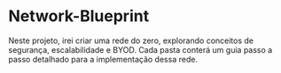 # Network-Blueprint
Neste projeto, irei criar uma rede do zero, explorando conceitos de segurança, escalabilidade e BYOD. Cada pasta conterá um guia passo a passo detalhado para a implementação dessa rede.
